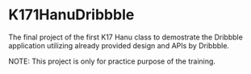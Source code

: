 # K171HanuDribbble
The final project of the first K17 Hanu class to demostrate the Dribbble application utilizing already provided design and APIs by Dribbble.

NOTE: This project is only for practice purpose of the training.
